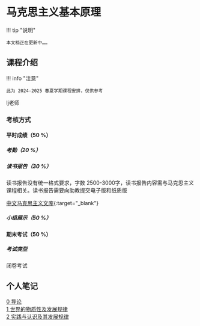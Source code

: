# 马克思主义基本原理

!!! tip "说明"

    本文档正在更新中……

## 课程介绍

!!! info "注意"

    此为 2024-2025 春夏学期课程安排，仅供参考

lj老师

### 考核方式

#### 平时成绩（50 %）

##### 考勤（20 %）

##### 读书报告（30 %）

读书报告没有统一格式要求，字数 2500-3000字，读书报告内容需与马克思主义课程相关。读书报告需要向助教提交电子版和纸质版

[中文马克思主义文库](https://www.marxists.org/chinese/index.html){:target="_blank"}

##### 小组展示（50 %）

#### 期末考试（50 %）

##### 考试类型

闭卷考试

## 个人笔记

[0 导论](./ch0.md)<br/>
[1 世界的物质性及发展规律](./ch1.md)<br/>
[2 实践与认识及其发展规律](./ch2.md)